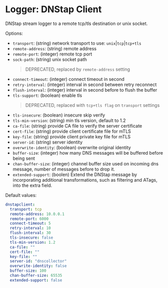 # Logger: DNStap Client

DNStap stream logger to a remote tcp/tls destination or unix socket.

Options:

* `transport`: (string) network transport to use: `unix`|`tcp`|`tcp+tls`
* `remote-address`: (string) remote address
* `remote-port`: (integer) remote tcp port
* `sock-path`: (string) unix socket path
    > DEPRECATED, replaced by `remote-address` setting
* `connect-timeout`: (integer) connect timeout in second
* `retry-interval`: (integer) interval in second between retry reconnect
* `flush-interval`: (integer) interval in second before to flush the buffer
* `tls-support`: (boolean) enable tls
    > DEPRECATED, replaced with `tcp+tls flag` on `transport` settings
* `tls-insecure`: (boolean) insecure skip verify
* `tls-min-version`: (string) min tls version, default to 1.2
* `ca-file`: (string) provide CA file to verify the server certificate
* `cert-file`: (string) provide client certificate file for mTLS
* `key-file`: (string) provide client private key file for mTLS
* `server-id`: (string) server identity
* `overwrite-identity`: (boolean) overwrite original identity
* `buffer-size`: (integer) how many DNS messages will be buffered before being sent
* `chan-buffer-size`: (integer) channel buffer size used on incoming dns message, number of messages before to drop it.
* `extended-support`: (boolen) Extend the DNStap message by incorporating additional transformations, such as filtering and ATags, into the extra field.

Default values:

```yaml
dnstapclient:
  transport: tcp
  remote-address: 10.0.0.1
  remote-port: 6000
  connect-timeout: 5
  retry-interval: 10
  flush-interval: 30
  tls-insecure: false
  tls-min-version: 1.2
  ca-file: ""
  cert-file: ""
  key-file: ""
  server-id: "dnscollector"
  overwrite-identity: false
  buffer-size: 100
  chan-buffer-size: 65535
  extended-support: false
```
